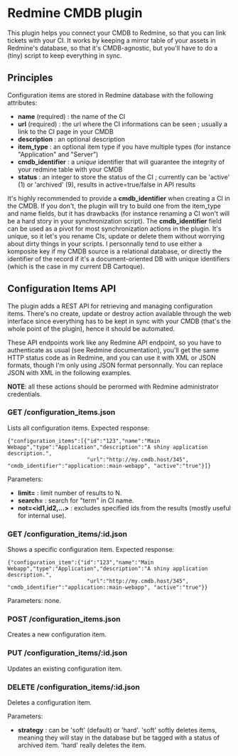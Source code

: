 Redmine CMDB plugin
===================

This plugin helps you connect your CMDB to Redmine, so that you can link tickets with your CI. It works by keeping a mirror table of your assets in Redmine's database, so that it's CMDB-agnostic, but you'll have to do a (tiny) script to keep everything in sync.

Principles
---------

Configuration items are stored in Redmine database with the following attributes:
* **name** (required) : the name of the CI
* **url** (required) : the url where the CI informations can be seen ; usually a link to the CI page in your CMDB
* **description** : an optional description
* **item_type** : an optional item type if you have multiple types (for instance "Application" and "Server")
* **cmdb_identifier** : a *unique* identifier that will guarantee the integrity of your redmine table with your CMDB
* **status** : an integer to store the status of the CI ; currently can be 'active' (1) or 'archived' (9), results in active=true/false in API results

It's highly recommended to provide a **cmdb_identifier** when creating a CI in the CMDB. If you don't, the plugin will try to build one from the item_type and name fields, but it has drawbacks (for instance renaming a CI won't will be a hard story in your synchronization script).  The **cmdb_identifier** field can be used as a pivot for most synchronization actions in the plugin. It's unique, so it let's you rename CIs, update or delete them without worrying about dirty things in your scripts. I personnally tend to use either a komposite key if my CMDB source is a relational database, or directly the identifier of the record if it's a document-oriented DB with unique identifiers (which is the case in my current DB Cartoque).

Configuration Items API
-----------------------

The plugin adds a REST API for retrieving and managing configuration items. There's no create, update or destroy action available through the web interface since everything has to be kept in sync with your CMDB (that's the whole point of the plugin), hence it should be automated.

These API endpoints work like any Redmine API endpoint, so you have to authenticate as usual (see Redmine documentation), you'll get the same HTTP status code as in Redmine, and you can use it with XML or JSON formats, though I'm only using JSON format personnally. You can replace JSON with XML in the following examples.

**NOTE**: all these actions should be perormed with Redmine administrator credentials.

### GET /configuration_items.json

Lists all configuration items. Expected response:
```
{"configuration_items":[{"id":"123","name":"Main Webapp","type":"Application","description":"A shiny application description.",
                         "url":"http://my.cmdb.host/345", "cmdb_identifier":"application::main-webapp", "active":"true"}]}
```

Parameters:
* **limit=<N>** : limit number of results to N.
* **search=<term>** : search for "term" in CI name.
* **not=<id1,id2,...>** : excludes specified ids from the results (mostly useful for internal use).

### GET /configuration_items/:id.json

Shows a specific configuration item. Expected response:
```
{"configuration_item":{"id":"123","name":"Main Webapp","type":"Application","description":"A shiny application description.",
                         "url":"http://my.cmdb.host/345", "cmdb_identifier":"application::main-webapp", "active":"true"}}
```
Parameters: none.

### POST /configuration_items.json

Creates a new configuration item.

### PUT /configuration_items/:id.json

Updates an existing configuration item.

### DELETE /configuration_items/:id.json

Deletes a configuration item.

Parameters:
* **strategy** : can be 'soft' (default) or 'hard'. 'soft' softly deletes items, meaning they will stay in the database but be tagged with a status of archived item. 'hard' really deletes the item.
